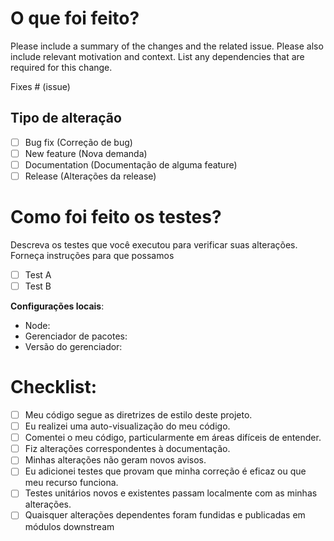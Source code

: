 # O que foi feito?

Please include a summary of the changes and the related issue. Please also include relevant motivation and context. List any dependencies that are required for this change.

Fixes # (issue)

## Tipo de alteração

- [ ] Bug fix (Correção de bug)
- [ ] New feature (Nova demanda)
- [ ] Documentation (Documentação de alguma feature)
- [ ] Release (Alterações da release)

# Como foi feito os testes?

Descreva os testes que você executou para verificar suas alterações. Forneça instruções para que possamos

- [ ] Test A
- [ ] Test B

**Configurações locais**:

- Node:
- Gerenciador de pacotes:
- Versão do gerenciador:

# Checklist:

- [ ] Meu código segue as diretrizes de estilo deste projeto.
- [ ] Eu realizei uma auto-visualização do meu código.
- [ ] Comentei o meu código, particularmente em áreas difíceis de entender.
- [ ] Fiz alterações correspondentes à documentação.
- [ ] Minhas alterações não geram novos avisos.
- [ ] Eu adicionei testes que provam que minha correção é eficaz ou que meu recurso funciona.
- [ ] Testes unitários novos e existentes passam localmente com as minhas alterações.
- [ ] Quaisquer alterações dependentes foram fundidas e publicadas em módulos downstream
